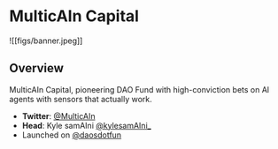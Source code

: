 # MulticAIn Capital 
![[figs/banner.jpeg]]

## Overview
MulticAIn Capital, pioneering DAO Fund with high-conviction bets on Al agents with sensors that actually work. 

- **Twitter**: [@MulticAIn](https://twitter.com/MulticAIn)
- **Head**: Kyle samAIni [@kylesamAIni_](https://twitter.com/kylesamAIni_)
- Launched on [@daosdotfun](https://twitter.com/daosdotfun)
